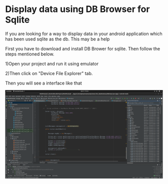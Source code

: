 # Display data using DB Browser for Sqlite

If you are looking for a way to display data in your android application which has been used sqlite as the db. This may be a help

First you have to download and install DB Brower for sqlite. Then follow the steps mentioned below.

1)Open your project and run it using emulator

2)Then click on "Device File Explorer" tab. 
 ![]()


Then you will see a interface like that

![](https://github.com/YuvinNP/MAD-Final-Lab/blob/master/images/Screenshot%20from%202019-10-09%2017-31-09.png)

